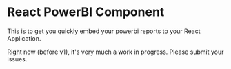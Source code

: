 # React PowerBI Component

This is to get you quickly embed your powerbi reports to your React Application.

Right now (before v1), it's very much a work in progress.  Please submit your issues.

